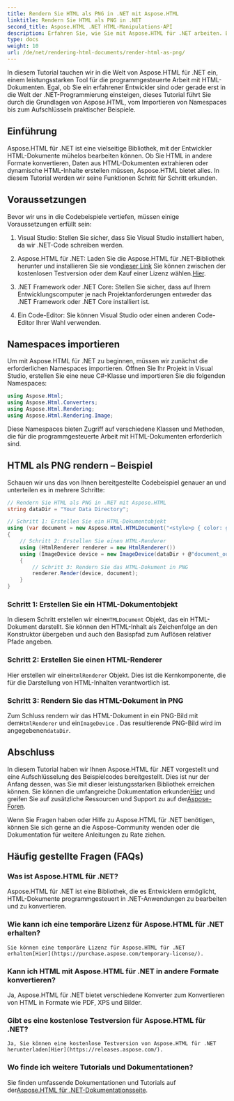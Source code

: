 ```yaml
---
title: Rendern Sie HTML als PNG in .NET mit Aspose.HTML
linktitle: Rendern Sie HTML als PNG in .NET
second_title: Aspose.HTML .NET HTML-Manipulations-API
description: Erfahren Sie, wie Sie mit Aspose.HTML für .NET arbeiten. Bearbeiten Sie HTML, konvertieren Sie es in verschiedene Formate und mehr. Tauchen Sie ein in dieses umfassende Tutorial!
type: docs
weight: 10
url: /de/net/rendering-html-documents/render-html-as-png/
---
```


In diesem Tutorial tauchen wir in die Welt von Aspose.HTML für .NET ein, einem leistungsstarken Tool für die programmgesteuerte Arbeit mit HTML-Dokumenten. Egal, ob Sie ein erfahrener Entwickler sind oder gerade erst in die Welt der .NET-Programmierung einsteigen, dieses Tutorial führt Sie durch die Grundlagen von Aspose.HTML, vom Importieren von Namespaces bis zum Aufschlüsseln praktischer Beispiele.

## Einführung

Aspose.HTML für .NET ist eine vielseitige Bibliothek, mit der Entwickler HTML-Dokumente mühelos bearbeiten können. Ob Sie HTML in andere Formate konvertieren, Daten aus HTML-Dokumenten extrahieren oder dynamische HTML-Inhalte erstellen müssen, Aspose.HTML bietet alles. In diesem Tutorial werden wir seine Funktionen Schritt für Schritt erkunden.

## Voraussetzungen

Bevor wir uns in die Codebeispiele vertiefen, müssen einige Voraussetzungen erfüllt sein:

1. Visual Studio: Stellen Sie sicher, dass Sie Visual Studio installiert haben, da wir .NET-Code schreiben werden.

2.  Aspose.HTML für .NET: Laden Sie die Aspose.HTML für .NET-Bibliothek herunter und installieren Sie sie von[dieser Link](https://releases.aspose.com/html/net/) Sie können zwischen der kostenlosen Testversion oder dem Kauf einer Lizenz wählen.[Hier](https://purchase.aspose.com/buy).

3. .NET Framework oder .NET Core: Stellen Sie sicher, dass auf Ihrem Entwicklungscomputer je nach Projektanforderungen entweder das .NET Framework oder .NET Core installiert ist.

4. Ein Code-Editor: Sie können Visual Studio oder einen anderen Code-Editor Ihrer Wahl verwenden.

## Namespaces importieren

Um mit Aspose.HTML für .NET zu beginnen, müssen wir zunächst die erforderlichen Namespaces importieren. Öffnen Sie Ihr Projekt in Visual Studio, erstellen Sie eine neue C#-Klasse und importieren Sie die folgenden Namespaces:

```csharp
using Aspose.Html;
using Aspose.Html.Converters;
using Aspose.Html.Rendering;
using Aspose.Html.Rendering.Image;
```

Diese Namespaces bieten Zugriff auf verschiedene Klassen und Methoden, die für die programmgesteuerte Arbeit mit HTML-Dokumenten erforderlich sind.

## HTML als PNG rendern – Beispiel

Schauen wir uns das von Ihnen bereitgestellte Codebeispiel genauer an und unterteilen es in mehrere Schritte:

```csharp
// Rendern Sie HTML als PNG in .NET mit Aspose.HTML
string dataDir = "Your Data Directory";

// Schritt 1: Erstellen Sie ein HTML-Dokumentobjekt
using (var document = new Aspose.Html.HTMLDocument("<style>p { color: green; }</style><p>my first paragraph</p>", @"c:\work\"))
{
    // Schritt 2: Erstellen Sie einen HTML-Renderer
    using (HtmlRenderer renderer = new HtmlRenderer())
    using (ImageDevice device = new ImageDevice(dataDir + @"document_out.png"))
    {
        // Schritt 3: Rendern Sie das HTML-Dokument in PNG
        renderer.Render(device, document);
    }
}
```

### Schritt 1: Erstellen Sie ein HTML-Dokumentobjekt

 In diesem Schritt erstellen wir eine`HTMLDocument` Objekt, das ein HTML-Dokument darstellt. Sie können den HTML-Inhalt als Zeichenfolge an den Konstruktor übergeben und auch den Basispfad zum Auflösen relativer Pfade angeben.

### Schritt 2: Erstellen Sie einen HTML-Renderer

 Hier erstellen wir eine`HtmlRenderer` Objekt. Dies ist die Kernkomponente, die für die Darstellung von HTML-Inhalten verantwortlich ist. 

### Schritt 3: Rendern Sie das HTML-Dokument in PNG

 Zum Schluss rendern wir das HTML-Dokument in ein PNG-Bild mit dem`HtmlRenderer` und ein`ImageDevice` . Das resultierende PNG-Bild wird im angegebenen`dataDir`.

## Abschluss

In diesem Tutorial haben wir Ihnen Aspose.HTML für .NET vorgestellt und eine Aufschlüsselung des Beispielcodes bereitgestellt. Dies ist nur der Anfang dessen, was Sie mit dieser leistungsstarken Bibliothek erreichen können. Sie können die umfangreiche Dokumentation erkunden[Hier](https://reference.aspose.com/html/net/) und greifen Sie auf zusätzliche Ressourcen und Support zu auf der[Aspose-Foren](https://forum.aspose.com/).

Wenn Sie Fragen haben oder Hilfe zu Aspose.HTML für .NET benötigen, können Sie sich gerne an die Aspose-Community wenden oder die Dokumentation für weitere Anleitungen zu Rate ziehen.

## Häufig gestellte Fragen (FAQs)

### Was ist Aspose.HTML für .NET?
   Aspose.HTML für .NET ist eine Bibliothek, die es Entwicklern ermöglicht, HTML-Dokumente programmgesteuert in .NET-Anwendungen zu bearbeiten und zu konvertieren.

### Wie kann ich eine temporäre Lizenz für Aspose.HTML für .NET erhalten?
    Sie können eine temporäre Lizenz für Aspose.HTML für .NET erhalten[Hier](https://purchase.aspose.com/temporary-license/).

### Kann ich HTML mit Aspose.HTML für .NET in andere Formate konvertieren?
   Ja, Aspose.HTML für .NET bietet verschiedene Konverter zum Konvertieren von HTML in Formate wie PDF, XPS und Bilder.

### Gibt es eine kostenlose Testversion für Aspose.HTML für .NET?
    Ja, Sie können eine kostenlose Testversion von Aspose.HTML für .NET herunterladen[Hier](https://releases.aspose.com/).

### Wo finde ich weitere Tutorials und Dokumentationen?
   Sie finden umfassende Dokumentationen und Tutorials auf der[Aspose.HTML für .NET-Dokumentationsseite](https://reference.aspose.com/html/net/).